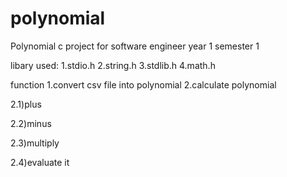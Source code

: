 # polynomial
Polynomial c project for software engineer year 1 semester 1

libary used:
1.stdio.h 
2.string.h 
3.stdlib.h
4.math.h

function 1.convert csv file into polynomial 
2.calculate polynomial

2.1)plus

2.2)minus

2.3)multiply

2.4)evaluate it
